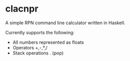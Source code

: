 # clacnpr

A simple RPN command line calculator written in Haskell.

Currently supports the following:
 * All numbers represented as floats
 * Operators +,-,*,/
 * Stack operations . (pop)